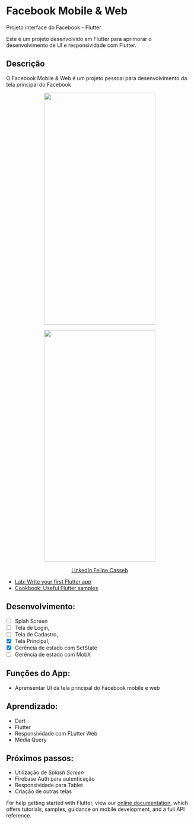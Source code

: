 # Facebook Mobile & Web

Projeto interface do Facebook - Flutter

Este é um projeto desenvolvido em Flutter para aprimorar o desenvolvimento de UI e responsividade com Flutter.

## Descrição

O Facebook Mobile & Web é um projeto pessoal para desenvolvimento da tela principal do Facebook

<p align="center">
    <img width="300" height="625" src="https://firebasestorage.googleapis.com/v0/b/me-guia-tracuateua.appspot.com/o/Facebook%20App%2F2.png?alt=media&token=4663ee12-7329-431b-87d7-62fa54e39644">
</p>
<p align="center">
    <img width="300" height="625" src="https://firebasestorage.googleapis.com/v0/b/me-guia-tracuateua.appspot.com/o/Facebook%20App%2FScreenshot_1643986092.png?alt=media&token=b95bfdf5-b72a-4fcd-be7d-c01553ca9ac7">
</p>

<p align="center">
    <a href="https://www.linkedin.com/in/felipe-casseb-5522b538/">LinkedIn Felipe Casseb</a>


- [Lab: Write your first Flutter app](https://flutter.dev/docs/get-started/codelab)
- [Cookbook: Useful Flutter samples](https://flutter.dev/docs/cookbook)

## Desenvolvimento:
- [ ] Splah Screen
- [ ] Tela de Login,
- [ ] Tela de Cadastro,
- [X] Tela Principal,
- [X] Gerência de estado com SetState
- [ ] Gerência de estado com MobX

## Funções do App:
* Aprensentar UI da tela principal do Facebook mobile e web

## Aprendizado:
* Dart
* Flutter
* Responsividade com FLutter Web
* Media Query

## Próximos passos:
* Utilização de *Splash Screen*
* Firebase Auth para autenticação
* Responsividade para Tablet
* Criação de outras telas

For help getting started with Flutter, view our
[online documentation](https://flutter.dev/docs), which offers tutorials,
samples, guidance on mobile development, and a full API reference.
